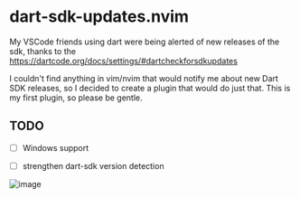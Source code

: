 # dart-sdk-updates.nvim

My VSCode friends using dart were being alerted of new releases of the sdk, thanks to the https://dartcode.org/docs/settings/#dartcheckforsdkupdates

I couldn't find anything in vim/nvim that would notify me about new Dart SDK releases, so I decided to create a plugin that would do just that. This is my first plugin, so please be gentle.

## TODO

- [ ] Windows support
- [ ] strengthen dart-sdk version detection


![image](https://github.com/user-attachments/assets/39ca9324-2faf-45ad-ad5a-457e800eca45)

